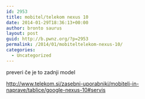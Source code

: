 ```yaml
---
id: 2953
title: mobitel/telekom nexus 10
date: 2014-01-29T18:36:13+00:00
author: bronto saurus
layout: post
guid: http://b.pwnz.org/?p=2953
permalink: /2014/01/mobiteltelekom-nexus-10/
categories:
  - Uncategorized
---
```

preveri če je to zadnji model
  
http://www.telekom.si/zasebni-uporabniki/mobiteli-in-naprave/tablice/google-nexus-10#servis